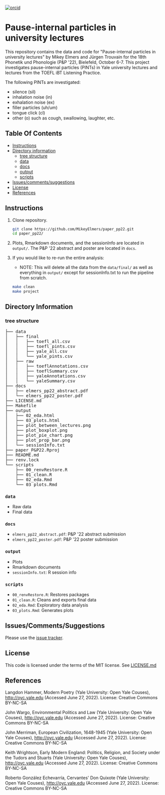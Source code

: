[![orcid](https://img.shields.io/badge/ORCID-0000--0002--3929--788X-green?style=plastic&logo=orcid&url=https://orcid.org/0000-0002-3929-788X)](https://orcid.org/0000-0002-3929-788X)

# Pause-internal particles in university lectures
This repository contains the data and code for "Pause-internal particles in university lectures" by Mikey Elmers and Jürgen Trouvain for the 18th Phonetik und Phonologie (P&P '22), Bielefeld, October 6-7. This project investigates pause-internal particles (PINTs) in Yale university lectures and lectures from the TOEFL iBT Listening Practice.

The following PINTs are investigated: 

* silence (sil)
* inhalation noise (in)
* exhalation noise (ex)
* filler particles (uh/um)
* tongue click (cl)
* other (o) such as cough, swallowing, laughter, etc.

## Table Of Contents

- [Instructions](#instructions)
- [Directory information](#directory-information)
    * [tree structure](#tree-structure)
    * [data](#data)
    * [docs](#docs)
    * [output](#output)
    * [scripts](#scripts)
- [Issues/comments/suggestions](#issuescommentssuggestions)
- [License](#license)
- [References](#references)

## Instructions
1. Clone repository.
   ```bash
   git clone https://github.com/MikeyElmers/paper_pp22.git
   cd paper_pp22/
   ```
2. Plots, Rmarkdown documents, and the sessionInfo are located in `output/`. The P&P '22 abstract and poster are located in `docs`.

3. If you would like to re-run the entire analysis: 
    + NOTE: This will delete all the data from the `data/final/` as well as everything in `output/` except for sessionInfo.txt to run the pipeline from scratch. 
   ```bash
   make clean
   make project
   ```

## Directory Information
### tree structure
<pre>
├── data
│   ├── final
│   │   ├── toefl_all.csv
│   │   ├── toefl_pints.csv
│   │   ├── yale_all.csv
│   │   └── yale_pints.csv
│   ├── raw
│   │   ├── toeflAnnotations.csv
│   │   ├── toeflSummary.csv
│   │   ├── yaleAnnotations.csv
│   │   └── yaleSummary.csv
├── docs
│   ├── elmers_pp22_abstract.pdf
│   └── elmers_pp22_poster.pdf
├── LICENSE.md
├── Makefile
├── output
│   ├── 02_eda.html
│   ├── 03_plots.html
│   ├── plot_between_lectures.png
│   ├── plot_boxplot.png
│   ├── plot_pie_chart.png
│   ├── plot_prop_bar.png
│   └── sessionInfo.txt
├── paper_P&P22.Rproj
├── README.md
├── renv.lock
└── scripts
    ├── 00_renvRestore.R
    ├── 01_clean.R
    ├── 02_eda.Rmd
    └── 03_plots.Rmd
</pre>

### `data`
- Raw data
- Final data

### `docs`
- `elmers_pp22_abstract.pdf`: P&P '22 abstract submission
- `elmers_pp22_poster.pdf`: P&P '22 poster submission

### `output`
- Plots
- Rmarkdown documents
- `sessionInfo.txt`: R session info

### `scripts`
- `00_renvRestore.R`: Restores packages
- `01_clean.R`: Cleans and exports final data
- `02_eda.Rmd`: Exploratory data analysis
- `03_plots.Rmd`: Generates plots

## Issues/Comments/Suggestions
Please use the [issue tracker](https://github.com/MikeyElmers/paper_P-P22/issues).

## License
This code is licensed under the terms of the MIT license. See [LICENSE.md](https://github.com/MikeyElmers/paper_P-P22/blob/master/LICENSE.md)

## References
Langdon Hammer, Modern Poetry (Yale University: Open Yale Couses), http://oyc.yale.edu (Accessed June 27, 2022). License: Creative Commons BY-NC-SA

John Wargo, Environmental Politics and Law (Yale University: Open Yale Couses), http://oyc.yale.edu (Accessed June 27, 2022). License: Creative Commons BY-NC-SA
  
John Merriman, European Civilization, 1648-1945 (Yale University: Open Yale Couses), http://oyc.yale.edu (Accessed June 27, 2022). License: Creative Commons BY-NC-SA
    
Keith Wrightson, Early Modern England: Politics, Religion, and Society under the Tudors and Stuarts (Yale University: Open Yale Couses), http://oyc.yale.edu (Accessed June 27, 2022). License: Creative Commons BY-NC-SA
    
Roberto González Echevarría, Cervantes' Don Quixote (Yale University: Open Yale Couses), http://oyc.yale.edu (Accessed June 27, 2022). License: Creative Commons BY-NC-SA



